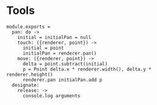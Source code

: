 Tools
=====

    module.exports =
      pan: do ->
        initial = initialPan = null
        touch: ({renderer, point}) ->
          initial = point
          initialPan = renderer.pan()
        move: ({renderer, point}) ->
          delta = point.subtract(initial)
          p = Point delta.x * renderer.width(), delta.y * renderer.height()
          renderer.pan initialPan.add p
      designate:
        release: ->
          console.log arguments
